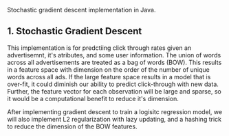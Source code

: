 Stochastic gradient descent implementation in Java.   

## 1. Stochastic Gradient Descent
This implementation is for predctiing click through rates given an advertisemnt, it's atributes, and some user information. 
The union of words across all advertisements are treated as a bag of words (BOW). This results in a feature space with dimension 
on the order of the number of unique words across all ads. If the large feature space results in a model that is over-fit, it 
could diminish our ability to predict click-through with new data. Further, the feature vector for each observation will be 
large and sparse, so it would be a computational benefit to reduce it's dimension. 

After implementing gradient descent to train a logisitc regression model, we will also implement L2 regularization with lazy
updating, and a hashing trick to reduce the dimension of the BOW features. 

<!-- links -->
[Homework 1]:http://courses.cs.washington.edu/courses/cse547/14wi/homework.html
